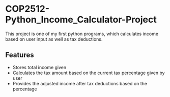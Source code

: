 # COP2512-Python_Income_Calculator-Project
This project is one of my first python programs, which calculates income based on user input as well as tax deductions.
## Features
- Stores total income given
- Calculates the tax amount based on the current tax percentage given by user
- Provides the adjusted income after tax deductions based on the percentage
